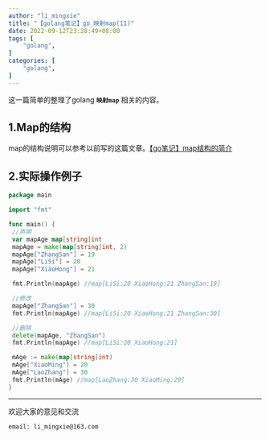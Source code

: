 ```yaml
---
author: "li_mingxie"
title: "【golang笔记】go_映射map(11)"
date: 2022-09-12T23:28:49+08:00
tags: [
    "golang",
]
categories: [
    "golang",
]
---
```


这一篇简单的整理了golang **`映射map`** 相关的内容。<!--more-->

## 1.Map的结构

map的结构说明可以参考以前写的这篇文章。[【go笔记】map结构的简介](https://limingxie.github.io/go/go_map/)

## 2.实际操作例子

```go
package main

import "fmt"

func main() {
 //声明
 var mapAge map[string]int
 mapAge = make(map[string]int, 2)
 mapAge["ZhangSan"] = 19
 mapAge["LiSi"] = 20
 mapAge["XiaoHong"] = 21

 fmt.Println(mapAge) //map[LiSi:20 XiaoHong:21 ZhangSan:19]

 //修改
 mapAge["ZhangSan"] = 30
 fmt.Println(mapAge) //map[LiSi:20 XiaoHong:21 ZhangSan:30]

 //删除
 delete(mapAge, "ZhangSan")
 fmt.Println(mapAge) //map[LiSi:20 XiaoHong:21]

 mAge := make(map[string]int)
 mAge["XiaoMing"] = 20
 mAge["LaoZhang"] = 30
 fmt.Println(mAge) //map[LaoZhang:30 XiaoMing:20]
}

```

----------------------------------------------

欢迎大家的意见和交流

`email: li_mingxie@163.com`
